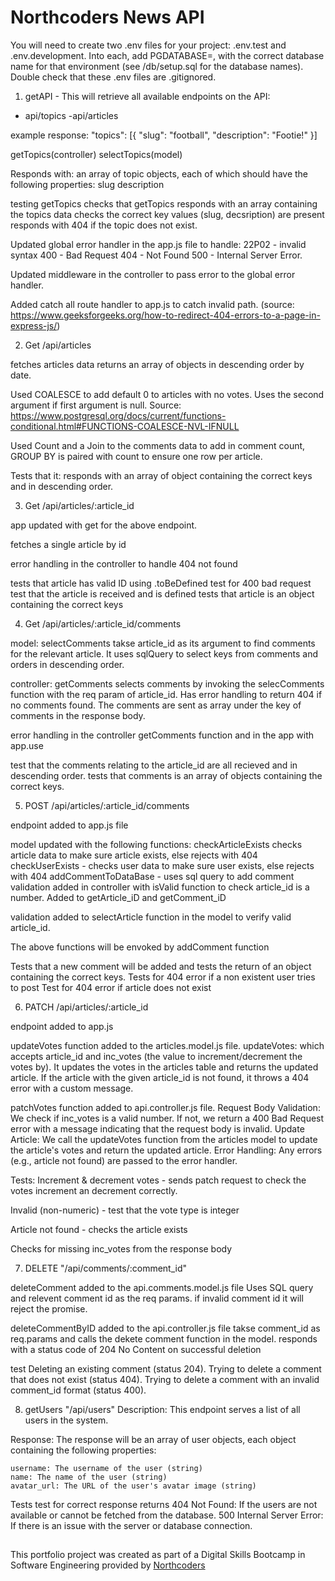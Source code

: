 # Northcoders News API

You will need to create two .env files for your project: .env.test and .env.development. Into each, add PGDATABASE=, with the correct database name for that environment (see /db/setup.sql for the database names). Double check that these .env files are .gitignored.

1. getAPI - This will retrieve all available endpoints on the API:

- api/topics
  -api/articles

example response:
"topics": [{ "slug": "football", "description": "Footie!" }]

getTopics(controller)
selectTopics(model)

Responds with: an array of topic objects, each of which should have the following properties:
slug
description

testing getTopics
checks that getTopics responds with an array containing the topics data
checks the correct key values (slug, decsription) are present
responds with 404 if the topic does not exist.

Updated global error handler in the app.js file to handle:
22P02 - invalid syntax
400 - Bad Request
404 - Not Found
500 - Internal Server Error.

Updated middleware in the controller to pass error to the global error handler.

Added catch all route handler to app.js to catch invalid path. (source: https://www.geeksforgeeks.org/how-to-redirect-404-errors-to-a-page-in-express-js/)

2. Get /api/articles

fetches articles data
returns an array of objects in descending order by date.

Used COALESCE to add default 0 to articles with no votes. Uses the second argument if first argument is null. Source: https://www.postgresql.org/docs/current/functions-conditional.html#FUNCTIONS-COALESCE-NVL-IFNULL

Used Count and a Join to the comments data to add in comment count, GROUP BY is paired with count to ensure one row per article.

Tests that it:
responds with an array of object containing the correct keys and in descending order.

3. Get /api/articles/:article_id

app updated with get for the above endpoint.

fetches a single article by id

error handling in the controller to handle 404 not found

tests that article has valid ID using .toBeDefined
test for 400 bad request
test that the article is received and is defined
tests that article is an object containing the correct keys

4. Get /api/articles/:article_id/comments

model: selectComments takse article_id as its argument to find comments for the relevant article. It uses sqlQuery to select keys from comments and orders in descending order.

controller: getComments selects comments by invoking the selecComments function with the req param of article_id. Has error handling to return 404 if no comments found. The comments are sent as array under the key of comments in the response body.

error handling in the controller getComments function and in the app with app.use

test that the comments relating to the article_id are all recieved and in descending order.
tests that comments is an array of objects containing the correct keys.

5. POST /api/articles/:article_id/comments

endpoint added to app.js file

model updated with the following functions:
checkArticleExists checks article data to make sure article exists, else rejects with 404
checkUserExists - checks user data to make sure user exists, else rejects with 404
addCommentToDataBase - uses sql query to add comment
validation added in controller with isValid function to check article_id is a number. Added to getArticle_iD and getComment_iD

validation added to selectArticle function in the model to verify valid article_id.

The above functions will be envoked by addComment function

Tests that a new comment will be added and tests the return of an object containing the correct keys.
Tests for 404 error if a non existent user tries to post
Test for 404 error if article does not exist

6. PATCH /api/articles/:article_id

endpoint added to app.js

updateVotes function added to the articles.model.js file.
updateVotes: which accepts article_id and inc_votes (the value to increment/decrement the votes by).
It updates the votes in the articles table and returns the updated article.
If the article with the given article_id is not found, it throws a 404 error with a custom message.

patchVotes function added to api.controller.js file.
Request Body Validation: We check if inc_votes is a valid number. If not, we return a 400 Bad Request error with a message indicating that the request body is invalid.
Update Article: We call the updateVotes function from the articles model to update the article's votes and return the updated article.
Error Handling: Any errors (e.g., article not found) are passed to the error handler.

Tests:
Increment & decrement votes - sends patch request to check the votes increment an decrement correctly.

Invalid (non-numeric) - test that the vote type is integer

Article not found - checks the article exists

Checks for missing inc_votes from the response body

7. DELETE "/api/comments/:comment_id"

deleteComment added to the api.comments.model.js file
Uses SQL query and relevent comment id as the req params. if invalid comment id it will reject the promise.

deleteCommentByID added to the api.controller.js file
takse comment_id as req.params and calls the dekete comment function in the model. responds with a status code of 204 No Content on successful deletion

test
Deleting an existing comment (status 204).
Trying to delete a comment that does not exist (status 404).
Trying to delete a comment with an invalid comment_id format (status 400).

8. getUsers "/api/users"
   Description:
   This endpoint serves a list of all users in the system.

Response:
The response will be an array of user objects, each object containing the following properties:

    username: The username of the user (string)
    name: The name of the user (string)
    avatar_url: The URL of the user's avatar image (string)

Tests
test for correct response
returns 404 Not Found: If the users are not available or cannot be fetched from the database.
500 Internal Server Error: If there is an issue with the server or database connection.

##

This portfolio project was created as part of a Digital Skills Bootcamp in Software Engineering provided by [Northcoders](https://northcoders.com/)
